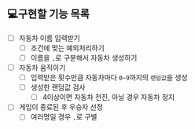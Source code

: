 ## 💻구현할 기능 목록
- [ ] 자동차 이름 입력받기
  - [ ] 조건에 맞는 예외처리하기
  - [ ] 이름을 `,`로 구분해서 자동차 생성하기
- [ ] 자동차 움직이기
  - [ ] 입력받은 횟수만큼 자동차마다 `0~9`까지의 `랜덤값`을 생성
  - [ ] 생성한 랜덤값 검사
    - [ ] 4이상이면 자동차 전진, 아닐 경우 자동차 정지
- [ ] 게임이 종료된 후 우승자 선정
  - [ ] 여러명일 경우 `,`로 구별